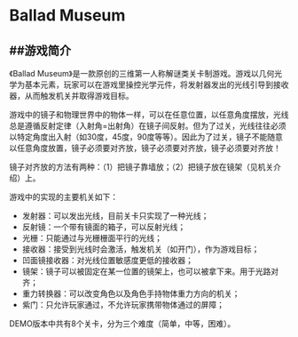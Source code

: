 # Ballad Museum
##游戏简介
------
《Ballad Museum》是一款原创的三维第一人称解谜类关卡制游戏。游戏以几何光学为基本元素，玩家可以在游戏里操控光学元件，将发射器发出的光线引导到接收器，从而触发机关并取得游戏目标。

游戏中的镜子和物理世界中的物体一样，可以在任意位置，以任意角度摆放，光线总是遵循反射定律（入射角=出射角）在镜子间反射。但为了过关，光线往往必须以特定角度出入射（如30度，45度，90度等等）。因此为了过关，镜子不能随意以任意角度放置，镜子必须要对齐放，镜子必须要对齐放，镜子必须要对齐放！

镜子对齐放的方法有两种：（1）把镜子靠墙放；（2）把镜子放在镜架（见机关介绍）上。

游戏中的实现的主要机关如下：
* 发射器：可以发出光线，目前关卡只实现了一种光线；
* 反射镜：一个带有镜面的箱子，可以反射光线；
* 光栅：只能通过与光栅栅面平行的光线；
* 接收器：接受到光线时会激活，触发机关（如开门），作为游戏目标；
* 凹面镜接收器：对光线位置敏感度更低的接收器；
* 镜架：镜子可以被固定在某一位置的镜架上，也可以被拿下来。用于光路对齐；
* 重力转换器：可以改变角色以及角色手持物体重力方向的机关；
* 紫门：只允许玩家通过，不允许玩家携带物体通过的屏障；

DEMO版本中共有8个关卡，分为三个难度（简单，中等，困难）。
